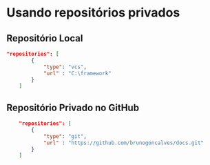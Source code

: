 # Usando repositórios privados

## Repositório Local

```json
"repositories": [
        {
            "type": "vcs",
            "url" : "C:\framework"
        }
    ]
```

## Repositório Privado no GitHub

```json
    "repositories": [
        {
            "type": "git",
            "url" : "https://github.com/brunogoncalves/docs.git"
        }
    ]
```
